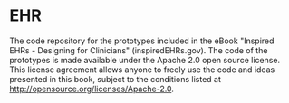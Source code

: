 EHR
===

The code repository for the prototypes included in the eBook "Inspired EHRs - Designing for Clinicians" (inspiredEHRs.gov). The code of the prototypes is made available under the Apache 2.0 open source license. This license agreement allows anyone to freely use the code and ideas presented in this book, subject to the conditions listed at http://opensource.org/licenses/Apache-2.0. 
